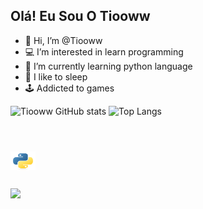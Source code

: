 ## Olá! Eu Sou O Tiooww

- 👋 Hi, I’m @Tiooww
- 💻 I’m interested in learn programming
- 📖 I’m currently learning python language  
- 🛌 I like to sleep
- 🕹️ Addicted to games
 
 ![Tiooww GitHub stats](https://github-readme-stats.vercel.app/api?username=Tiooww&show_icons=true&theme=dark)
 ![Top Langs](https://github-readme-stats.vercel.app/api/top-langs/?username=Tiooww&layout=demo)
#
 <div style="display: inline_block"><br>
<img align="center" alt="Rafa-Python" height="30" width="40" src="https://raw.githubusercontent.com/devicons/devicon/master/icons/python/python-original.svg">

##

<div> 

<a href="https://discord.gg/aUuCmN6u" target="_blank"><img src="https://img.shields.io/badge/Discord-7289DA?style=for-the-badge&logo=discord&logoColor=white" target="_blank"></a> 

</div>
